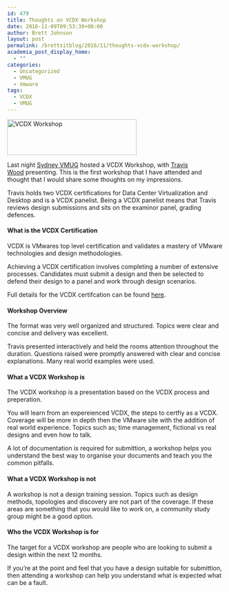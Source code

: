 ```yaml
---
id: 479
title: Thoughts on VCDX Workshop
date: 2016-11-09T09:53:39+00:00
author: Brett Johnson
layout: post
permalink: /brettsitblog/2016/11/thoughts-vcdx-workshop/
academia_post_display_home:
  - ""
categories:
  - Uncategorized
  - VMUG
  - Vmware
tags:
  - VCDX
  - VMUG
---
```

<img class="alignnone size-medium wp-image-481" src="https://sdbrett.com/assets/images/2016/11/VCDX-merch-300x83.jpg" alt="VCDX Workshop" width="300" height="83" srcset="https://sdbrett.com/assets/images2016/11/VCDX-merch-300x83.jpg 300w, https://sdbrett.com/assets/images2016/11/VCDX-merch-260x72.jpg 260w, https://sdbrett.com/assets/images2016/11/VCDX-merch.jpg 709w" sizes="(max-width: 300px) 100vw, 300px" />

Last night [Sydney VMUG](https://twitter.com/VMUGSydney) hosted a VCDX Workshop, with [Travis Wood](https://twitter.com/vtravwood) presenting. This is the first workshop that I have attended and thought that I would share some thoughts on my impressions.

Travis holds two VCDX certifications for Data Center Virtualization and Desktop and is a VCDX panelist. Being a VCDX panelist means that Travis reviews design submissions and sits on the examinor panel, grading defences.

#### What is the VCDX Certification

VCDX is VMwares top level certification and validates a mastery of VMware technologies and design methodologies.

Achieving a VCDX certification involves completing a number of extensive processes. Candidates must submit a design and then be selected to defend their design to a panel and work through design scenarios.

Full details for the VCDX certifcation can be found [here](https://mylearn.vmware.com/mgrReg/plan.cfm?plan=18233&ui=www_cert).

#### Workshop Overview

The format was very well organized and structured. Topics were clear and concise and delivery was excellent.

Travis presented interactively and held the rooms attention throughout the duration. Questions raised were promptly answered with clear and concise explanations. Many real world examples were used.

#### What a VCDX Workshop is

The VCDX workshop is a presentation based on the VCDX process and preperation.

You will learn from an expereienced VCDX, the steps to certfiy as a VCDX. Coverage will be more in depth then the VMware site with the addition of real world experience. Topics such as; time management, fictional vs real designs and even how to talk.

A lot of documentation is required for submittion, a workshop helps you understand the best way to organise your documents and teach you the common pitfalls.

#### What a VCDX Workshop is not

A workshop is not a design training session. Topics such as design methods, topologies and discovery are not part of the coverage. If these areas are something that you would like to work on, a community study group might be a good option.

#### Who the VCDX Workshop is for

The target for a VCDX workshop are people who are looking to submit a design within the next 12 months.

If you&#8217;re at the point and feel that you have a design suitable for submittion, then attending a workshop can help you understand what is expected what can be a fault.